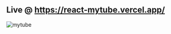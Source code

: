 ## Live @ https://react-mytube.vercel.app/


![mytube](https://user-images.githubusercontent.com/81632171/181057361-67dc7ca8-ef19-4bba-9447-9d02eaa823f8.png)


